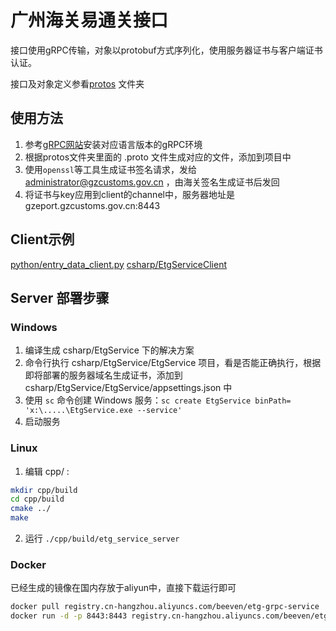 # 广州海关易通关接口

接口使用gRPC传输，对象以protobuf方式序列化，使用服务器证书与客户端证书认证。

接口及对象定义参看[protos](./protos) 文件夹

## 使用方法
1. 参考[gRPC网站](https://grpc.io)安装对应语言版本的gRPC环境
2. 根据protos文件夹里面的 .proto 文件生成对应的文件，添加到项目中
3. 使用`openssl`等工具生成证书签名请求，发给 administrator@gzcustoms.gov.cn ，由海关签名生成证书后发回
4. 将证书与key应用到client的channel中，服务器地址是 gzeport.gzcustoms.gov.cn:8443 

## Client示例
[python/entry_data_client.py](python/entry_data_client.py)
[csharp/EtgServiceClient](csharp/EtgServiceClient)


## Server 部署步骤
### Windows
1. 编译生成 csharp/EtgService 下的解决方案
2. 命令行执行 csharp/EtgService/EtgService 项目，看是否能正确执行，根据即将部署的服务器域名生成证书，添加到 csharp/EtgService/EtgService/appsettings.json 中
3. 使用 `sc` 命令创建 Windows 服务：`sc create EtgService binPath= 'x:\.....\EtgService.exe --service'`
4. 启动服务

### Linux
1. 编辑 cpp/ :
```bash
mkdir cpp/build
cd cpp/build
cmake ../
make
```
2. 运行 `./cpp/build/etg_service_server`

### Docker
已经生成的镜像在国内存放于aliyun中，直接下载运行即可
```bash
docker pull registry.cn-hangzhou.aliyuncs.com/beeven/etg-grpc-service
docker run -d -p 8443:8443 registry.cn-hangzhou.aliyuncs.com/beeven/etg-grpc-service
```